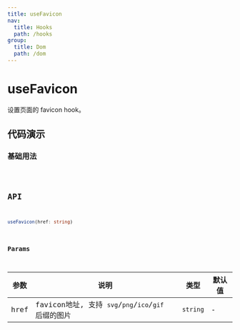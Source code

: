 ```yaml
---
title: useFavicon
nav:
  title: Hooks
  path: /hooks
group:
  title: Dom
  path: /dom
---
```


# useFavicon

设置页面的 favicon hook。

## 代码演示

### 基础用法

<code src="./demo/demo01.tsx" />

## API

```ts
useFavicon(href: string)
```

### Params

| 参数 | 说明                                                 | 类型     | 默认值 |
|------|------------------------------------------------------|----------|--------|
| href | favicon地址, 支持 `svg`/`png`/`ico`/`gif` 后缀的图片 | `string` | -      |
